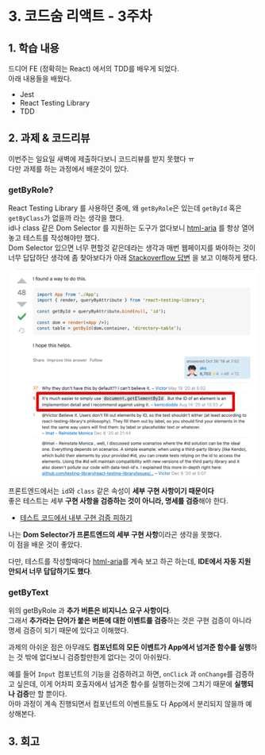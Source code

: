 # 3. 코드숨 리액트 - 3주차

## 1. 학습 내용

드디어 FE (정확히는 React) 에서의 TDD를 배우게 되었다.  
아래 내용들을 배웠다.

* Jest
* React Testing Library
* TDD

## 2. 과제 & 코드리뷰

이번주는 일요일 새벽에 제출하다보니 코드리뷰를 받지 못했다 ㅠ  
다만 과제를 하는 과정에서 배운것이 있다.  
  
### getByRole?

React Testing Library 를 사용하던 중에, 왜 `getByRole`은 있는데 `getById` 혹은 `getByClass`가 없을까 라는 생각을 했다.  
id나 class 같은 Dom Selector 를 지원하는 도구가 없다보니 [html-aria](https://www.w3.org/TR/html-aria/#docconformance) 를 항상 열어놓고 테스트를 작성해야만 했다.  
Dom Selector 있으면 너무 편할것 같은데라는 생각과 매번 웹페이지를 봐야하는 것이 너무 답답하단 생각에 좀 찾아보다가 아래 [Stackoverflow 답변](https://stackoverflow.com/questions/53003594/find-element-by-id-in-react-testing-library) 을 보고 이해하게 됐다.

![so1](./images/so1.png)

프론트엔드에서는 `id`와 `class` 같은 속성이 **세부 구현 사항이기 때문이다**  
좋은 테스트는 세부 **구현 사항을 검증하는 것이 아니라, 명세를 검증**해야 한다.  

* [테스트 코드에서 내부 구현 검증 피하기](https://jojoldu.tistory.com/614)

나는 **Dom Selector가 프론트엔드의 세부 구현 사항**이라곤 생각을 못했다.  
이 점을 배운 것이 좋았다.  
  
다만, 테스트를 작성할때마다 [html-aria](https://www.w3.org/TR/html-aria/#docconformance)를 계속 보고 하곤 하는데, **IDE에서 자동 지원 안되서 너무 답답하기도 했다**.  

### getByText

위의 getByRole 과 
**추가 버튼은 비지니스 요구 사항이다**.  
그래서 **추가라는 단어가 붙은 버튼에 대한 이벤트를 검증**하는 것은 구현 검증이 아니라 명세 검증이 되기 때문에 있다고 이해했다.

과제의 아쉬운 점은 아무래도 **컴포넌트의 모든 이벤트가 App에서 넘겨준 함수를 실행**하는 것 밖에 없다보니 검증할만한게 없다는 것이 아쉬웠다.  

예를 들어 `Input` 컴포넌트의 기능을 검증하려고 하면, `onClick` 과 `onChange`를 검증하고 싶은데, 이게 어차피 호출자에서 넘겨준 함수를 실행하는것에 그치기 때문에 **실행되나 검증**만 할 뿐이다.  
아마 과정이 계속 진행되면서 컴포넌트의 이벤트들도 다 App에서 분리되지 않을까 예상해본다.

## 3. 회고
